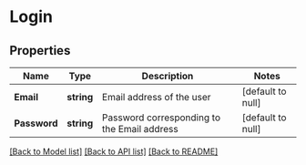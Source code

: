 # Login

## Properties
Name | Type | Description | Notes
------------ | ------------- | ------------- | -------------
**Email** | **string** | Email address of the user | [default to null]
**Password** | **string** | Password corresponding to the Email address | [default to null]

[[Back to Model list]](../README.md#documentation-for-models) [[Back to API list]](../README.md#documentation-for-api-endpoints) [[Back to README]](../README.md)


